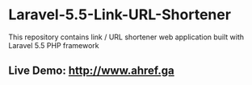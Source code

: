 # Laravel-5.5-Link-URL-Shortener
This repository contains link / URL shortener web application built with Laravel 5.5 PHP framework

## Live Demo: http://www.ahref.ga
